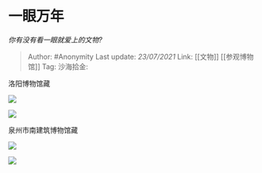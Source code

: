 # 一眼万年
*你有没有看一眼就爱上的文物?*

> Author: #Anonymity
> Last update: *23/07/2021*
> Link: [[文物]] [[参观博物馆]]
> Tag:
> 沙海拾金:

洛阳博物馆藏

![](https://pic1.zhimg.com/50/v2-80f5ba63952c936b3bb27201ab0f99f4_hd.jpg?source=1940ef5c)

![](https://pic1.zhimg.com/50/v2-4dbecd365d18e658257f68d93008f93f_hd.jpg?source=1940ef5c)

泉州市南建筑博物馆藏

![](https://pic1.zhimg.com/50/v2-281f39c34eceb91ffecda6495b82995a_hd.jpg?source=1940ef5c)

![](https://pic1.zhimg.com/50/v2-7e1e7d27d5c99d338efe0310a19e49b2_hd.jpg?source=1940ef5c)
